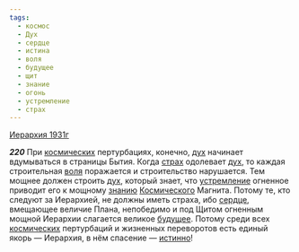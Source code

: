 ```yaml
---
tags:
  - космос
  - Дух
  - сердце
  - истина
  - воля
  - будущее
  - щит
  - знание
  - огонь
  - устремление
  - страх
---
```


[Иерархия 1931г](/agni/1931)

___220___
При [космических](/tag/#космос) пертурбациях, конечно, [дух](/tag/#Дух) начинает вдумываться в страницы Бытия. Когда [страх](/tag/#страх) одолевает [дух](/tag/#Дух), то каждая строительная [воля](/tag/#воля) поражается и строительство нарушается. Тем мощнее должен строить [дух](/tag/#Дух), который знает, что [устремление](/tag/#устремление) огненное приводит его к мощному [знанию](/tag/#знание) [Космического](/tag/#космос) Магнита. Потому те, кто следуют за Иерархией, не должны иметь страха, ибо [сердце](/tag/#сердце), вмещающее величие Плана, непобедимо и под Щитом огненным мощной Иерархии слагается великое [будущее](/tag/#будущее). Потому среди всех [космических](/tag/#космос) пертурбаций и жизненных переворотов есть единый якорь — Иерархия, в нём спасение — [истинно](/tag/#истина)!   

